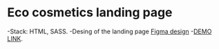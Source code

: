 # Eco cosmetics landing page
-Stack: HTML, SASS.
-Desing of the landing page  [Figma design](https://www.figma.com/file/Fz588JKGuPS2Bk21De4KE5/brand_of_eco-cosmetics-(Edit)?node-id=1%3A2
)
-[DEMO LINK](https://<your_account>.github.io/Eco_cosmetics/).

